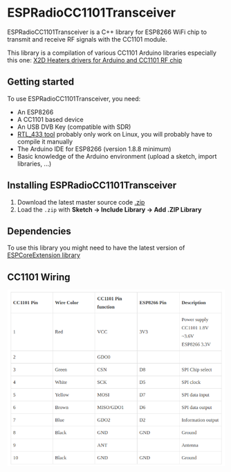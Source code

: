 # ESPRadioCC1101Transceiver

ESPRadioCC1101Transceiver is a C++ library for ESP8266 WiFi chip to transmit and receive RF signals with the CC1101 module.

This library is a compilation of various CC1101 Arduino libraries especially this one: [X2D Heaters drivers for Arduino and CC1101 RF chip](https://github.com/SixK/CC1101-X2D-Heaters)

## Getting started

To use ESPRadioCC1101Transceiver, you need:

* An ESP8266
* A CC1101 based device
* An USB DVB Key (compatible with SDR) 
* [RTL_433 tool](https://github.com/merbanan/rtl_433) probably only work on Linux, you will probably have to compile it manually
* The Arduino IDE for ESP8266 (version 1.8.8 minimum)
* Basic knowledge of the Arduino environment (upload a sketch, import libraries, ...)

## Installing ESPRadioCC1101Transceiver

1. Download the latest master source code [.zip](https://github.com/gerald-guiony/ESPRadioCC1101Transceiver/archive/master.zip)
2. Load the `.zip` with **Sketch → Include Library → Add .ZIP Library**

## Dependencies

To use this library you might need to have the latest version of [ESPCoreExtension library](https://github.com/gerald-guiony/ESPCoreExtension)

## CC1101 Wiring

![CC1101 Wiring](https://github.com/gerald-guiony/ESPRadioCC1101Transceiver/blob/master/docs/CC1101%20ESP8266.png)
